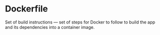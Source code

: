# Dockerfile

Set of build instructions — set of steps for Docker to follow to build the app and its dependencies into a container image.
